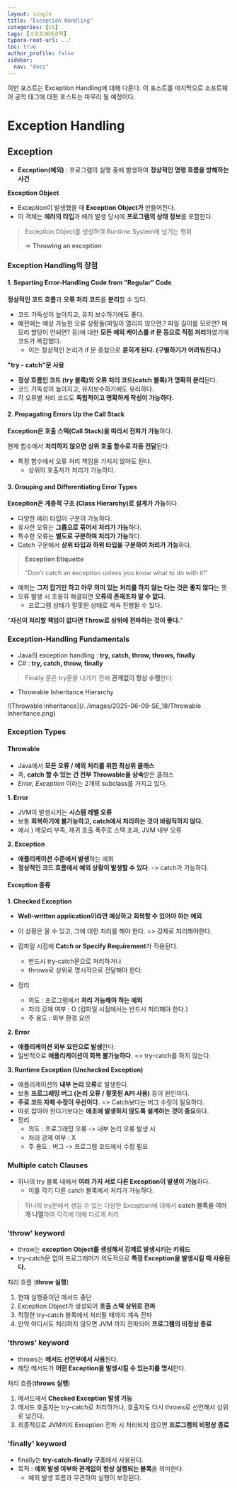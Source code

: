 ```yaml
---
layout: single
title: "Exception Handling"
categories: [CS]
tags: [소프트웨어공학]
typora-root-url: ../
toc: true
author_profile: false
sidebar:
  nav: "docs"
---
```


이번 포스트는 Exception Handling에 대해 다룬다. 이 포스트를 마지막으로 소프트웨어 공학 태그에 대한 포스트는 마무리 될 예정이다. 



# Exception Handling

## Exception

- **Exception(예외)** : 프로그램의 실행 중에 발생하여 **정상적인 명령 흐름을 방해하는 사건**

**Exception Object**

- Exception이 발생했을 때 **Exception Object가** 만들어진다. 
- 이 객체는 **에러의 타입**과 에러 발생 당시에 **프로그램의 상태 정보**를 포함한다. 

> Exception Object를 생성하여 Runtime System에 넘기는 행위
>
> => **Throwing an exception**



### Exception Handling의 장점

#### 1. Separting Error-Handling Code from "Regular" Code

**정상적인 코드 흐름**과 **오류 처리 코드**를 **분리**할 수 있다. 

- 코드 가독성이 높아지고, 유지 보수하기에도 좋다. 
- 예전에는 예상 가능한 오류 상황들(파일이 열리지 않으면.? 파일 길이를 모르면? 메모리 할당이 안되면? 등)에 대한 **모든 예외 케이스를 if 문 등으로 직접 처리**하였기에 코드가 복잡했다. 
  - 이는 정상적인 논리가 if 문 중첩으로 **묻히게 된다. (구별하기가 어려워진다.)**



**"try - catch"문 사용**

- **정상 흐름인 코드 (try 블록)와 오류 처리 코드(catch 블록)가 명확히 분리**된다. 
- 코드 가독성이 높아지고, 유지보수하기에도 유리하다. 
- 각 오류별 처리 코드도 **독립적이고 명확하게 작성이 가능하다.**



#### 2. Propagating Errors Up the Call Stack

**Exception은 호출 스택(Call Stack)을 따라서 전파가 가능**하다. 

현재 함수에서 **처리하지 않으면 상위 호출 함수로 자동 전달**된다. 

- 특정 함수에서 오류 처리 책임을 가지지 않아도 된다. 
  - 상위의 호출자가 처리가 가능하다. 



#### 3. Grouping and Differentiating Error Types

**Exception은 계층적 구조 (Class Hierarchy)로 설계가 가능**하다. 

- 다양한 에러 타입이 구분이 가능하다. 
- 유사한 오류는 **그룹으로 묶어서 처리가 가능**하다. 
- 특수한 오류는 **별도로 구분하여 처리가 가능**하다.
- Catch 구문에서 **상위 타입과 하위 타입을 구분하여 처리가 가능**하다. 



> **Exception Etiquette**
>
> "Don't catch an exception unless you know what to do with it!"

- 예외는 **그저 잡기만 하고 아무 의미 있는 처리를 하지 않는 다는 것은 좋지 않다**는 뜻 
- 오류 발생 시 조용히 해결되면 **오류의 존재조차 알 수 없다.**
  - 프로그램 상태가 잘못된 상태로 계속 진행될 수 있다. 

"**자신이 처리할 책임이 없다면 Throw로 상위에 전파하는 것이 좋다.**"



### Exception-Handling Fundamentals

- Java의 exception handling : **try, catch, throw, throws, finally**
- C# : **try, catch, throw, finally**

> Finally 문은 try문을 나가기 전에 **관계없이 항상 수행**한다. 

- Throwable Inheritance Hierarchy 

![Throwable Inheritance](/../images/2025-06-09-SE_18/Throwable Inheritance.png)



### Exception Types

#### Throwable

- Java에서 **모든 오류 / 예외 처리를 위한 최상위 클래스**
- 즉, **catch 할 수 있는 건 전부 Throwable을 상속**받은 클래스
- *Error, Exception* 이라는 2개의 subclass를 가지고 있다. 



**1. Error**

- JVM이 발생시키는 **시스템 레벨 오류**
- 보통 **회복하기에 불가능하고, catch에서 처리하는 것이 바람직하지 않다.**
- 예시 ) 메모리 부족, 재귀 호출 폭주로 스택 초과, JVM 내부 오류



**2. Exception**

- **애플리케이션 수준에서 발생**하는 예외
- **정상적인 코드 흐름에서 예외 상황이 발생할 수 있다.** -> catch가 가능하다. 



#### Exception 종류

**1. Checked Exception**

- **Well-written application이라면 예상하고 회복할 수 있어야 하는 예외**
- 이 상황은 올 수 있고, 그에 대한 처리를 해야 한다. => 강제로 처리해야한다. 
- 컴파일 시점에 **Catch or Specify Requirement**가 적용된다.
  - 반드시 try-catch문으로 처리하거나
  - throws로 상위로 명시적으로 전달해야 한다. 

- 정리
  - 의도 : 프로그램에서 **처리 가능해야 하는 예외**
  - 처리 강제 여부 : O (컴파일 시점에서는 반드시 처리해야 한다.)
  - 주 용도 : 외부 환경 요인 




**2. Error**

- **애플리케이션 외부 요인으로 발생**한다. 
- 일반적으로 **애플리케이션이 회복 불가능하다.** => try-catch를 하지 않는다. 



**3. Runtime Exception (Unchecked Exception)**

- 애플리케이션의 **내부 논리 오류**로 발생한다. 
- 보통 **프로그래밍 버그 (논리 오류 / 잘못된 API 사용)** 등이 원인이다. 
- **주로 코드 자체 수정이 우선이다.** => Catch보다는 버그 수정이 필요하다. 
- 따로 잡아야 한다기보다는 **애초에 발생하지 않도록 설계하는 것이 중요**하다. 
- 정리
  - 의도 : 프로그래밍 오류 -> 내부 논리 오류 발생 시
  - 처리 강제 여부 : X
  - 주 용도 : 버그 -> 프로그램 코드에서 수정 필요 



### Multiple catch Clauses

- 하나의 try 블록 내에서 **여러 가지 서로 다른 Exception이 발생이 가능**하다. 
  - 이를 각기 다른 catch 블록에서 처리가 가능하다. 

> 하나의 try문에서 생길 수 있는 다양한 Exception에 대해서 **catch 블록을 여러 개 나열**하여 각각에 대해 다르게 처리 



### 'throw' keyword

- throw는 **exception Object를 생성해서 강제로 발생시키는 키워드**
- try-catch문 없이 프로그래머가 의도적으로 **특정 Exception을 발생시킬 때 사용된다.**

처리 흐름 (**throw 실행**)

1. 현재 실행중이던 메서드 중단
2. Exception Object가 생성되어 **호출 스택 상위로 전파**
3. 적절한 try-catch 블록에서 처리될 때까지 계속 전파
4. 만약 어디서도 처리하지 않으면 JVM 까지 전파되어 **프로그램의 비정상 종료**



### 'throws' keyword

- throws는 **메서드 선언부에서 사용**된다. 
- 해당 메서드가 **어떤 Exception을 발생시킬 수 있는지를 명시**한다. 

처리 흐름(**throws 실행**)

1. 메서드에서 **Checked Exception 발생 가능**
2. 메서드 호출자는 try-catch로 처리하거나, 호출자도 다시 throws로 선언해서 상위로 넘긴다. 
3. 최종적으로 JVM까지 Exception 전파 시 처리되지 않으면 **프로그램의 비정상 종료**



### 'finally' keyword

- finally는 **try-catch-finally 구조**에서 사용된다.
- 목적 : **예외 발생 여부와 관계없이 항상 실행되는 블록**을 의미한다. 
  - 예외 발생 흐름과 무관하여 실행이 보장된다. 







